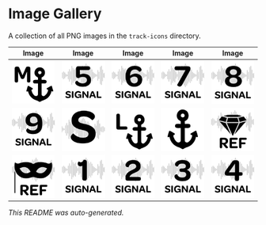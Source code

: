 # Image Gallery

A collection of all PNG images in the `track-icons` directory.

| Image | Image | Image | Image | Image |
|:---:|:---:|:---:|:---:|:---:|
| [![logic-pro-icons-1-medium-range-anchor-mushra.png](track-icons/logic-pro-icons-1-medium-range-anchor-mushra.png)](track-icons/logic-pro-icons-1-medium-range-anchor-mushra.png) |[![logic-pro-icons-10-signal-5-mushra.png](track-icons/logic-pro-icons-10-signal-5-mushra.png)](track-icons/logic-pro-icons-10-signal-5-mushra.png) |[![logic-pro-icons-11-signal-6-mushra.png](track-icons/logic-pro-icons-11-signal-6-mushra.png)](track-icons/logic-pro-icons-11-signal-6-mushra.png) |[![logic-pro-icons-12-signal-7-mushra.png](track-icons/logic-pro-icons-12-signal-7-mushra.png)](track-icons/logic-pro-icons-12-signal-7-mushra.png) |[![logic-pro-icons-13-signal-8-mushra.png](track-icons/logic-pro-icons-13-signal-8-mushra.png)](track-icons/logic-pro-icons-13-signal-8-mushra.png) ||
| [![logic-pro-icons-14-signal-9-mushra.png](track-icons/logic-pro-icons-14-signal-9-mushra.png)](track-icons/logic-pro-icons-14-signal-9-mushra.png) |[![logic-pro-icons-15-signals-folder-mushra.png](track-icons/logic-pro-icons-15-signals-folder-mushra.png)](track-icons/logic-pro-icons-15-signals-folder-mushra.png) |[![logic-pro-icons-2-low-anchor-mushra.png](track-icons/logic-pro-icons-2-low-anchor-mushra.png)](track-icons/logic-pro-icons-2-low-anchor-mushra.png) |[![logic-pro-icons-3-anchor-folder-mushra.png](track-icons/logic-pro-icons-3-anchor-folder-mushra.png)](track-icons/logic-pro-icons-3-anchor-folder-mushra.png) |[![logic-pro-icons-4-pristine-reference-mushra.png](track-icons/logic-pro-icons-4-pristine-reference-mushra.png)](track-icons/logic-pro-icons-4-pristine-reference-mushra.png) ||
| [![logic-pro-icons-5-hidden-reference-mushra.png](track-icons/logic-pro-icons-5-hidden-reference-mushra.png)](track-icons/logic-pro-icons-5-hidden-reference-mushra.png) |[![logic-pro-icons-6-signal-1-mushra.png](track-icons/logic-pro-icons-6-signal-1-mushra.png)](track-icons/logic-pro-icons-6-signal-1-mushra.png) |[![logic-pro-icons-7-signal-2-mushra.png](track-icons/logic-pro-icons-7-signal-2-mushra.png)](track-icons/logic-pro-icons-7-signal-2-mushra.png) |[![logic-pro-icons-8-signal-3-mushra.png](track-icons/logic-pro-icons-8-signal-3-mushra.png)](track-icons/logic-pro-icons-8-signal-3-mushra.png) |[![logic-pro-icons-9-signal-4-mushra.png](track-icons/logic-pro-icons-9-signal-4-mushra.png)](track-icons/logic-pro-icons-9-signal-4-mushra.png) |
*This README was auto-generated.*
